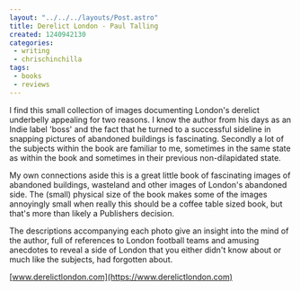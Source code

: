 ```yaml
---
layout: "../../../layouts/Post.astro"
title: Derelict London - Paul Talling
created: 1240942130
categories:
 - writing
 - chrischinchilla
tags:
 - books 
 - reviews
---
```


I find this small collection of images documenting London's derelict underbelly appealing for two reasons. I know the author from his days as an Indie label 'boss' and the fact that he turned to a successful sideline in snapping pictures of abandoned buildings is fascinating. Secondly a lot of the subjects within the book are familiar to me, sometimes in the same state as within the book and sometimes in their previous non-dilapidated state.

My own connections aside this is a great little book of fascinating images of abandoned buildings, wasteland and other images of London's abandoned side. The (small) physical size of the book makes some of the images annoyingly small when really this should be a coffee table sized book, but that's more than likely a Publishers decision.

The descriptions accompanying each photo give an insight into the mind of the author, full of references to London football teams and amusing anecdotes to reveal a side of London that you either didn't know about or much like the subjects, had forgotten about.

[www.derelictlondon.com](https://www.derelictlondon.com)
